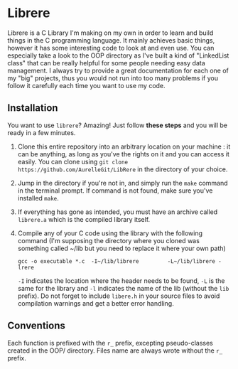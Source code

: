 # Librere
Librere is a C Library I'm making on my own in order to learn and build things in the C programming language. It mainly achieves basic things, however it has some interesting code to look at and even use.
You can especially take a look to the OOP directory as I've built a kind of "LinkedList class" that can be really helpful for some people needing easy data management. I always try to provide a great documentation for each one of my "big" projects, thus you would not run into too many problems if you follow it carefully each time you want to use my code.

## Installation
You want to use `librere`? Amazing! Just follow **these steps** and you will be ready in a few minutes.

1. Clone this entire repository into an arbitrary location on your machine : it can be anything, as long as you've the rights on it and you can access it easily. You can clone using `git clone https://github.com/AurelleGit/LibRere` in the directory of your choice. 
2. Jump in the directory if you're not in, and simply run the `make` command in the terminal prompt. If command is not found, make sure you've installed `make`.
3. If everything has gone as intended, you must have an archive called `librere.a` which is the compiled library itself. 
4. Compile any of your C code using the library with the following command (I'm supposing the directory where you cloned was something called ~/lib but you need to replace it where your own path)

  

      `gcc -o executable *.c  -I~/lib/librere         -L~/lib/librere -lrere`

	`-I` indicates the location where the header needs to be found, `-L` is the same for the library and `-l` indicates the name of the lib (without the `lib` prefix).
Do not forget to include `libere.h` in your source files to avoid compilation warnings and get a better error handling.

## Conventions

Each function is prefixed with the `r_` prefix, excepting pseudo-classes created in the OOP/ directory. Files name are always wrote without the `r_` prefix. 
 
